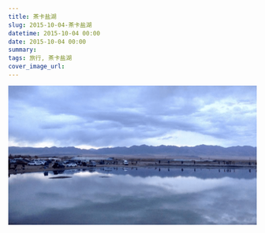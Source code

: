 ```yaml
---
title: 茶卡盐湖
slug: 2015-10-04-茶卡盐湖
datetime: 2015-10-04 00:00
date: 2015-10-04 00:00
summary: 
tags: 旅行, 茶卡盐湖
cover_image_url: 
---
```

![94883-x74swauzjp.png](../assets/2019/09/3296422339.png)